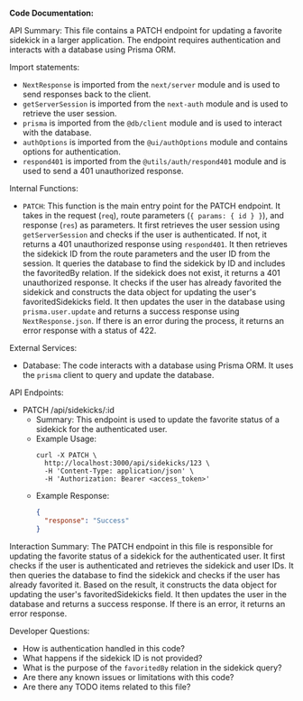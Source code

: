 **Code Documentation:**

API Summary:
This file contains a PATCH endpoint for updating a favorite sidekick in a larger application. The endpoint requires authentication and interacts with a database using Prisma ORM.

Import statements:
- `NextResponse` is imported from the `next/server` module and is used to send responses back to the client.
- `getServerSession` is imported from the `next-auth` module and is used to retrieve the user session.
- `prisma` is imported from the `@db/client` module and is used to interact with the database.
- `authOptions` is imported from the `@ui/authOptions` module and contains options for authentication.
- `respond401` is imported from the `@utils/auth/respond401` module and is used to send a 401 unauthorized response.

Internal Functions:
- `PATCH`: This function is the main entry point for the PATCH endpoint. It takes in the request (`req`), route parameters (`{ params: { id } }`), and response (`res`) as parameters. It first retrieves the user session using `getServerSession` and checks if the user is authenticated. If not, it returns a 401 unauthorized response using `respond401`. It then retrieves the sidekick ID from the route parameters and the user ID from the session. It queries the database to find the sidekick by ID and includes the favoritedBy relation. If the sidekick does not exist, it returns a 401 unauthorized response. It checks if the user has already favorited the sidekick and constructs the data object for updating the user's favoritedSidekicks field. It then updates the user in the database using `prisma.user.update` and returns a success response using `NextResponse.json`. If there is an error during the process, it returns an error response with a status of 422.

External Services:
- Database: The code interacts with a database using Prisma ORM. It uses the `prisma` client to query and update the database.

API Endpoints:
- PATCH /api/sidekicks/:id
  - Summary: This endpoint is used to update the favorite status of a sidekick for the authenticated user.
  - Example Usage:
    ```
    curl -X PATCH \
      http://localhost:3000/api/sidekicks/123 \
      -H 'Content-Type: application/json' \
      -H 'Authorization: Bearer <access_token>'
    ```
  - Example Response:
    ```json
    {
      "response": "Success"
    }
    ```

Interaction Summary:
The PATCH endpoint in this file is responsible for updating the favorite status of a sidekick for the authenticated user. It first checks if the user is authenticated and retrieves the sidekick and user IDs. It then queries the database to find the sidekick and checks if the user has already favorited it. Based on the result, it constructs the data object for updating the user's favoritedSidekicks field. It then updates the user in the database and returns a success response. If there is an error, it returns an error response.

Developer Questions:
- How is authentication handled in this code?
- What happens if the sidekick ID is not provided?
- What is the purpose of the `favoritedBy` relation in the sidekick query?
- Are there any known issues or limitations with this code?
- Are there any TODO items related to this file?